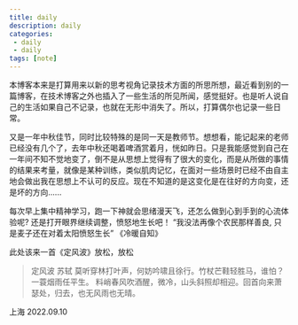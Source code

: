 ```yaml
---
title: daily
description: daily
categories:
 - daily
 - daily
tags: [note]
---
```

本博客本来是打算用来以新的思考视角记录技术方面的所思所想，最近看到别的一篇博客，在技术博客之外也插入了一些生活的所见所闻，感觉挺好。也是听人说自己的生活如果自己不记录，也就在无形中消失了。所以，打算偶尔也记录一些日常。


又是一年中秋佳节，同时比较特殊的是同一天是教师节。想想看，能记起来的老师已经没有几个了，去年中秋还喝着啤酒赏着月，恍如昨日。只是我能感觉到自己在一年间不知不觉地变了，倒不是从思想上觉得有了很大的变化，而是从所做的事情的结果来考量，就像是某种训练，类似肌肉记忆，在面对一些场景时已经不由自主地会做出我在思想上不认可的反应。现在不知道的是这变化是在往好的方向变，还是坏的方向......

每次早上集中精神学习，跑一下神就会思绪漫天飞，还怎么做到心到手到的心流体验呢?
还是打开眼界继续调整，愤怒地生长吧！
 “我没法再像个农民那样善良, 只是麦子还在对着太阳愤怒生长” 《冷暖自知》

此处该来一首《定风波》放松，放松


> 定风波
苏轼
莫听穿林打叶声，何妨吟啸且徐行。竹杖芒鞋轻胜马，谁怕？一蓑烟雨任平生。
料峭春风吹酒醒，微冷，山头斜照却相迎。回首向来萧瑟处，归去，也无风雨也无晴。

上海 2022.09.10


